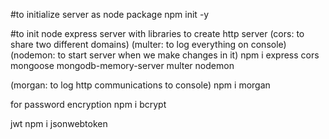 #to initialize server as node package
npm init -y

#to init node express server with libraries to create http server 
(cors: to share two different domains)
(multer: to log everything on console)
(nodemon: to start server when we make changes in it)
npm i express cors mongoose mongodb-memory-server multer nodemon

(morgan: to log http communications to console)
npm i morgan

for password encryption
npm i bcrypt

jwt
npm i jsonwebtoken